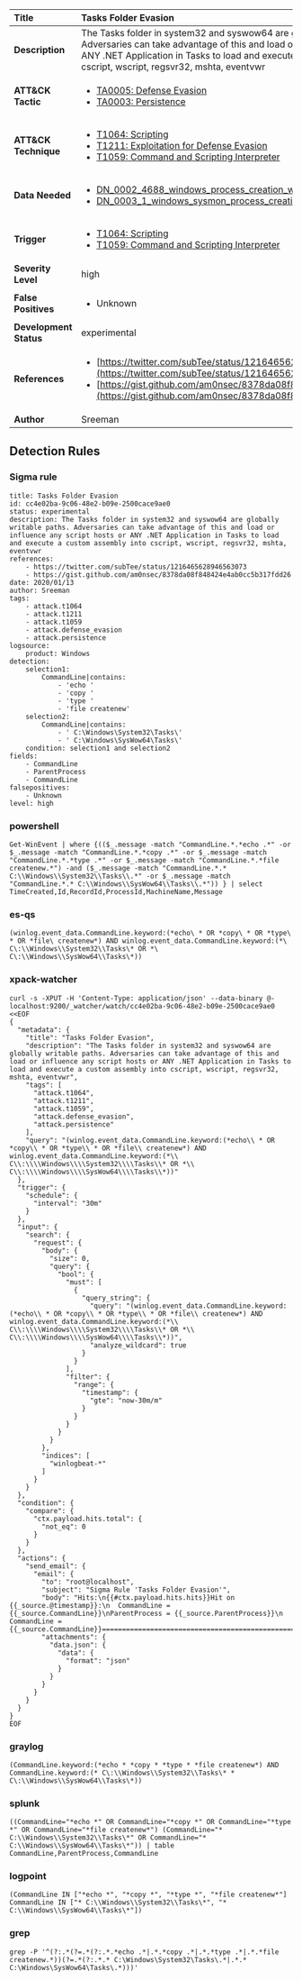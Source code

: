 | Title                    | Tasks Folder Evasion       |
|:-------------------------|:------------------|
| **Description**          | The Tasks folder in system32 and syswow64 are globally writable paths. Adversaries can take advantage of this and load or influence any script hosts or ANY .NET Application in Tasks to load and execute a custom assembly into cscript, wscript, regsvr32, mshta, eventvwr |
| **ATT&amp;CK Tactic**    |  <ul><li>[TA0005: Defense Evasion](https://attack.mitre.org/tactics/TA0005)</li><li>[TA0003: Persistence](https://attack.mitre.org/tactics/TA0003)</li></ul>  |
| **ATT&amp;CK Technique** | <ul><li>[T1064: Scripting](https://attack.mitre.org/techniques/T1064)</li><li>[T1211: Exploitation for Defense Evasion](https://attack.mitre.org/techniques/T1211)</li><li>[T1059: Command and Scripting Interpreter](https://attack.mitre.org/techniques/T1059)</li></ul>  |
| **Data Needed**          | <ul><li>[DN_0002_4688_windows_process_creation_with_commandline](../Data_Needed/DN_0002_4688_windows_process_creation_with_commandline.md)</li><li>[DN_0003_1_windows_sysmon_process_creation](../Data_Needed/DN_0003_1_windows_sysmon_process_creation.md)</li></ul>  |
| **Trigger**              | <ul><li>[T1064: Scripting](../Triggers/T1064.md)</li><li>[T1059: Command and Scripting Interpreter](../Triggers/T1059.md)</li></ul>  |
| **Severity Level**       | high |
| **False Positives**      | <ul><li>Unknown</li></ul>  |
| **Development Status**   | experimental |
| **References**           | <ul><li>[https://twitter.com/subTee/status/1216465628946563073](https://twitter.com/subTee/status/1216465628946563073)</li><li>[https://gist.github.com/am0nsec/8378da08f848424e4ab0cc5b317fdd26](https://gist.github.com/am0nsec/8378da08f848424e4ab0cc5b317fdd26)</li></ul>  |
| **Author**               | Sreeman |


## Detection Rules

### Sigma rule

```
title: Tasks Folder Evasion
id: cc4e02ba-9c06-48e2-b09e-2500cace9ae0
status: experimental
description: The Tasks folder in system32 and syswow64 are globally writable paths. Adversaries can take advantage of this and load or influence any script hosts or ANY .NET Application in Tasks to load and execute a custom assembly into cscript, wscript, regsvr32, mshta, eventvwr 
references: 
    - https://twitter.com/subTee/status/1216465628946563073
    - https://gist.github.com/am0nsec/8378da08f848424e4ab0cc5b317fdd26
date: 2020/01/13
author: Sreeman
tags:
    - attack.t1064
    - attack.t1211
    - attack.t1059
    - attack.defense_evasion
    - attack.persistence
logsource:
    product: Windows
detection:
    selection1:
        CommandLine|contains:
            - 'echo '
            - 'copy '
            - 'type '
            - 'file createnew'
    selection2:
        CommandLine|contains:
            - ' C:\Windows\System32\Tasks\'
            - ' C:\Windows\SysWow64\Tasks\'
    condition: selection1 and selection2
fields:
    - CommandLine
    - ParentProcess
    - CommandLine
falsepositives:
    - Unknown
level: high

```





### powershell
    
```
Get-WinEvent | where {(($_.message -match "CommandLine.*.*echo .*" -or $_.message -match "CommandLine.*.*copy .*" -or $_.message -match "CommandLine.*.*type .*" -or $_.message -match "CommandLine.*.*file createnew.*") -and ($_.message -match "CommandLine.*.* C:\\Windows\\System32\\Tasks\\.*" -or $_.message -match "CommandLine.*.* C:\\Windows\\SysWow64\\Tasks\\.*")) } | select TimeCreated,Id,RecordId,ProcessId,MachineName,Message
```


### es-qs
    
```
(winlog.event_data.CommandLine.keyword:(*echo\ * OR *copy\ * OR *type\ * OR *file\ createnew*) AND winlog.event_data.CommandLine.keyword:(*\ C\:\\Windows\\System32\\Tasks\* OR *\ C\:\\Windows\\SysWow64\\Tasks\*))
```


### xpack-watcher
    
```
curl -s -XPUT -H 'Content-Type: application/json' --data-binary @- localhost:9200/_watcher/watch/cc4e02ba-9c06-48e2-b09e-2500cace9ae0 <<EOF
{
  "metadata": {
    "title": "Tasks Folder Evasion",
    "description": "The Tasks folder in system32 and syswow64 are globally writable paths. Adversaries can take advantage of this and load or influence any script hosts or ANY .NET Application in Tasks to load and execute a custom assembly into cscript, wscript, regsvr32, mshta, eventvwr",
    "tags": [
      "attack.t1064",
      "attack.t1211",
      "attack.t1059",
      "attack.defense_evasion",
      "attack.persistence"
    ],
    "query": "(winlog.event_data.CommandLine.keyword:(*echo\\ * OR *copy\\ * OR *type\\ * OR *file\\ createnew*) AND winlog.event_data.CommandLine.keyword:(*\\ C\\:\\\\Windows\\\\System32\\\\Tasks\\* OR *\\ C\\:\\\\Windows\\\\SysWow64\\\\Tasks\\*))"
  },
  "trigger": {
    "schedule": {
      "interval": "30m"
    }
  },
  "input": {
    "search": {
      "request": {
        "body": {
          "size": 0,
          "query": {
            "bool": {
              "must": [
                {
                  "query_string": {
                    "query": "(winlog.event_data.CommandLine.keyword:(*echo\\ * OR *copy\\ * OR *type\\ * OR *file\\ createnew*) AND winlog.event_data.CommandLine.keyword:(*\\ C\\:\\\\Windows\\\\System32\\\\Tasks\\* OR *\\ C\\:\\\\Windows\\\\SysWow64\\\\Tasks\\*))",
                    "analyze_wildcard": true
                  }
                }
              ],
              "filter": {
                "range": {
                  "timestamp": {
                    "gte": "now-30m/m"
                  }
                }
              }
            }
          }
        },
        "indices": [
          "winlogbeat-*"
        ]
      }
    }
  },
  "condition": {
    "compare": {
      "ctx.payload.hits.total": {
        "not_eq": 0
      }
    }
  },
  "actions": {
    "send_email": {
      "email": {
        "to": "root@localhost",
        "subject": "Sigma Rule 'Tasks Folder Evasion'",
        "body": "Hits:\n{{#ctx.payload.hits.hits}}Hit on {{_source.@timestamp}}:\n  CommandLine = {{_source.CommandLine}}\nParentProcess = {{_source.ParentProcess}}\n  CommandLine = {{_source.CommandLine}}================================================================================\n{{/ctx.payload.hits.hits}}",
        "attachments": {
          "data.json": {
            "data": {
              "format": "json"
            }
          }
        }
      }
    }
  }
}
EOF

```


### graylog
    
```
(CommandLine.keyword:(*echo * *copy * *type * *file createnew*) AND CommandLine.keyword:(* C\:\\Windows\\System32\\Tasks\* * C\:\\Windows\\SysWow64\\Tasks\*))
```


### splunk
    
```
((CommandLine="*echo *" OR CommandLine="*copy *" OR CommandLine="*type *" OR CommandLine="*file createnew*") (CommandLine="* C:\\Windows\\System32\\Tasks\*" OR CommandLine="* C:\\Windows\\SysWow64\\Tasks\*")) | table CommandLine,ParentProcess,CommandLine
```


### logpoint
    
```
(CommandLine IN ["*echo *", "*copy *", "*type *", "*file createnew*"] CommandLine IN ["* C:\\Windows\\System32\\Tasks\*", "* C:\\Windows\\SysWow64\\Tasks\*"])
```


### grep
    
```
grep -P '^(?:.*(?=.*(?:.*.*echo .*|.*.*copy .*|.*.*type .*|.*.*file createnew.*))(?=.*(?:.*.* C:\Windows\System32\Tasks\.*|.*.* C:\Windows\SysWow64\Tasks\.*)))'
```



